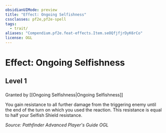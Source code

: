 ```yaml
---
obsidianUIMode: preview
title: "Effect: Ongoing Selfishness"
cssclasses: pf2e,pf2e-spell
tags:
  - trait/
aliases: "Compendium.pf2e.feat-effects.Item.seOQfjfjrDyK6rCo"
license: OGL
---
```

# Effect: Ongoing Selfishness
## Level 1
### 






Granted by [[Ongoing Selfishness|Ongoing Selfishness]]

You gain resistance to all further damage from the triggering enemy until the end of the turn on which you used the reaction. This resistance is equal to half your Selfish Shield resistance.

*Source: Pathfinder Advanced Player's Guide*
*OGL*